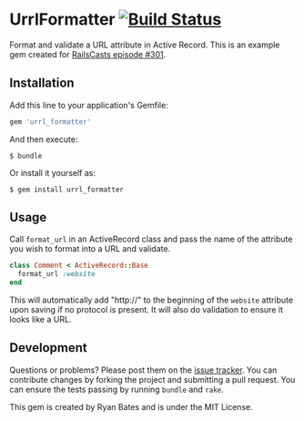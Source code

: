 # UrrlFormatter [![Build Status](https://api.travis-ci.org/Valmasso/urrl_formatter.png)](https://api.travis-ci.org/Valmasso/urrl_formatter)

Format and validate a URL attribute in Active Record. This is an example gem created for [RailsCasts episode #301](http://railscasts.com/episodes/301-extracting-a-ruby-gem).

## Installation

Add this line to your application's Gemfile:

 ```ruby
 gem 'urrl_formatter'
 ```

And then execute:

    $ bundle

Or install it yourself as:

    $ gem install urrl_formatter

## Usage

Call `format_url` in an ActiveRecord class and pass the name of the attribute you wish to format into a URL and validate.

 ```ruby
 class Comment < ActiveRecord::Base
   format_url :website
 end
 ```

This will automatically add "http://" to the beginning of the `website` attribute upon saving if no protocol is present. It will also do validation to ensure it looks like a URL.


## Development

Questions or problems? Please post them on the [issue tracker](https://github.com/ryanb/url_formatter/issues). You can contribute changes by forking the project and submitting a pull request. You can ensure the tests passing by running `bundle` and `rake`.

This gem is created by Ryan Bates and is under the MIT License.